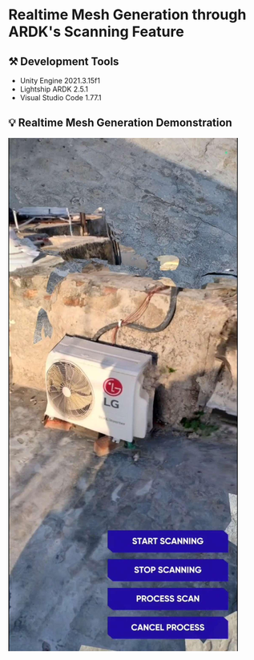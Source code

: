 # Realtime Mesh Generation through ARDK's Scanning Feature

## ⚒️ Development Tools
- Unity Engine 2021.3.15f1
- Lightship ARDK 2.5.1
- Visual Studio Code 1.77.1

## 💡 Realtime Mesh Generation Demonstration
[![Demo Video](./Images/Demo.jpg)](https://youtube.com/shorts/LY9WPkE_s54?feature=share)